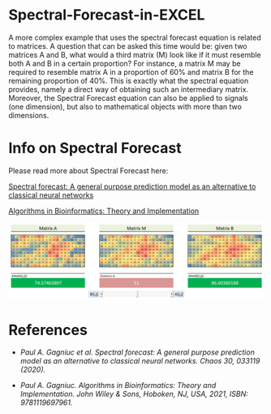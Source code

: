 # Spectral-Forecast-in-EXCEL

A more complex example that uses the spectral forecast equation is related to matrices. A question that can be asked this time would be: given two matrices A and B, what would a third matrix (M) look like if it must resemble both A and B in a certain proportion? For instance, a matrix M may be required to resemble matrix A in a proportion of 60% and matrix B for the remaining proportion of 40%. This is exactly what the spectral equation provides, namely a direct way of obtaining such an intermediary matrix. Moreover, the Spectral Forecast equation can also be applied to signals (one dimension), but also to mathematical objects with more than two dimensions.

# Info on Spectral Forecast
 Please read more about Spectral Forecast here:
 
[Spectral forecast: A general purpose prediction model as an alternative to classical neural networks](https://aip.scitation.org/doi/10.1063/1.5120818)

[Algorithms in Bioinformatics: Theory and Implementation](https://www.wiley.com/en-ag/Algorithms+in+Bioinformatics%3A+Theory+and+Implementation-p-9781119697961)

<kbd><img src="https://github.com/Gagniuc/Spectral-Forecast-in-EXCEL/blob/main/spectral.png?raw=true" /></kbd>

# References

- <i>Paul A. Gagniuc et al. Spectral forecast: A general purpose prediction model as an alternative to classical neural networks. Chaos 30, 033119 (2020).</i>

- <i>Paul A. Gagniuc. Algorithms in Bioinformatics: Theory and Implementation. John Wiley & Sons, Hoboken, NJ, USA, 2021, ISBN: 9781119697961.</i>
